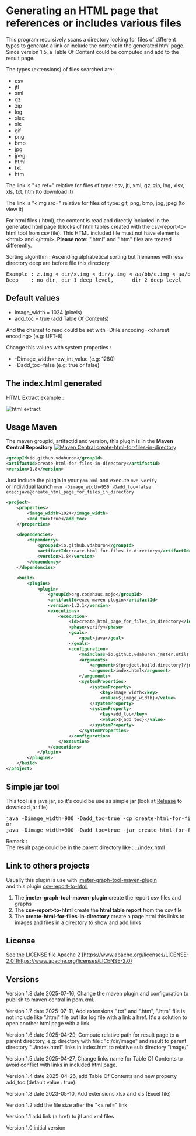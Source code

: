 # Generating an HTML page that references or includes various files
This program recursively scans a directory looking for files of different types to generate a link or include the content in the generated html page.<br/>
Since version 1.5, a Table Of Content could be computed and add to the result page.

The types (extensions) of files searched are:
 * csv
 * jtl
 * xml
 * gz
 * zip
 * log
 * xlsx
 * xls
 * gif
 * png
 * bmp
 * jpg
 * jpeg
 * html
 * txt
 * htm
 
The link is "&lt;a ref=" relative for files of type: csv, jtl, xml, gz, zip, log, xlsx, xls, txt, htm (to download it)

The link is "<img src=" relative for files of type: gif, png, bmp, jpg, jpeg (to view it)

For html files (.html), the content is read and directly included in the generated html page (blocks of html tables created with the csv-report-to-html tool from csv file). This HTML included file must not have elements &lt;html&gt; and &lt;/html&gt;. **Please note:** ".html" and ".htm" files are treated differently.

Sorting algorithm : Ascending alphabetical sorting but filenames with less directory deep are before file this directory
<pre>
Example : z.img < dir/x.img < dir/y.img < aa/bb/c.img < aa/bb/d.img
Deep    : no dir, dir 1 deep level,      dir 2 deep level
</pre>

## Default values 
- image_width = 1024 (pixels)
- add_toc = true (add Table Of Contents)

And the charset to read could be set with -Dfile.encoding=&lt;charset encoding&gt; (e.g: UFT-8)

Change this values with system properties :
- -Dimage_width=new_int_value (e.g: 1280)
- -Dadd_toc=false (e.g: true or false)

## The index.html generated
HTML Extract example :

![html extract](doc/images/html_extract.png)

## Usage Maven

The maven groupId, artifactId and version, this plugin is in the **Maven Central Repository** [![Maven Central create-html-for-files-in-directory](https://maven-badges.herokuapp.com/maven-central/io.github.vdaburon/create-html-for-files-in-directory/badge.svg)](https://maven-badges.herokuapp.com/maven-central/io.github.vdaburon/create-html-for-files-in-directory)

```xml
<groupId>io.github.vdaburon</groupId>
<artifactId>create-html-for-files-in-directory</artifactId>
<version>1.8</version>
```
Just include the plugin in your `pom.xml` and execute `mvn verify` <br>
or individual launch `mvn -Dimage_width=950 -Dadd_toc=false exec:java@create_html_page_for_files_in_directory`

```xml
<project>
    <properties>
        <image_width>1024</image_width>
        <add_toc>true</add_toc>
    </properties>

    <dependencies>
        <dependency>
            <groupId>io.github.vdaburon</groupId>
            <artifactId>create-html-for-files-in-directory</artifactId>
            <version>1.8</version>
        </dependency>
    </dependencies>
    
    <build>
        <plugins>
            <plugin>
                <groupId>org.codehaus.mojo</groupId>
                <artifactId>exec-maven-plugin</artifactId>
                <version>1.2.1</version>
                <executions>
                    <execution>
                        <id>create_html_page_for_files_in_directory</id>
                        <phase>verify</phase>
                        <goals>
                            <goal>java</goal>
                        </goals>
                        <configuration>
                            <mainClass>io.github.vdaburon.jmeter.utils.HtmlGraphVisualizationGenerator</mainClass>
                            <arguments>
                                <argument>${project.build.directory}/jmeter/results</argument>
                                <argument>index.html</argument>
                            </arguments>
                            <systemProperties>
                                <systemProperty>
                                    <key>image_width</key>
                                    <value>${image_width}</value>
                                </systemProperty>
                                <systemProperty>
                                    <key>add_toc</key>
                                    <value>${add_toc}</value>
                                </systemProperty>
                            </systemProperties>
                        </configuration>
                    </execution>
                </executions>
            </plugin>
        </plugins>
    </build>
</project>
```

## Simple jar tool
This tool is a java jar, so it's could be use as simple jar (look at [Release](https://github.com/vdaburon/CreateHtmlForFilesInDirectory/releases) to download jar file)
<pre>
java -Dimage_width=900 -Dadd_toc=true -cp create-html-for-files-in-directory-&lt;version&gt;.jar io.github.vdaburon.jmeter.utils.HtmlGraphVisualizationGenerator jmeter/results index.html
or
java -Dimage_width=900 -Dadd_toc=true -jar create-html-for-files-in-directory-&lt;version&gt;-jar-with-dependencies.jar jmeter/results index.html
</pre>

Remark : <br/>
The result page could be in the parent directory like : ../index.html

## Link to others projects
Usually this plugin is use with [jmeter-graph-tool-maven-plugin](https://github.com/vdaburon/jmeter-graph-tool-maven-plugin)<br>
and this plugin [csv-report-to-html](https://github.com/vdaburon/JMReportCsvToHtml)
1) The **jmeter-graph-tool-maven-plugin** create the report csv files and graphs
2) The **csv-report-to-html** create the **html table report** from the csv file
3) The **create-html-for-files-in-directory** create a page html this links to images and files in a directory to show and add links

## License
See the LICENSE file Apache 2 [https://www.apache.org/licenses/LICENSE-2.0](https://www.apache.org/licenses/LICENSE-2.0)

## Versions
Version 1.8 date 2025-07-16, Change the maven plugin and configuration to publish to maven central in pom.xml.

Version 1.7 date 2025-07-11, Add extensions ".txt" and ".htm", ".htm" file is not include like ".html" file but like log file with a link a href. It's a solution to open another html page with a link.

Version 1.6 date 2025-04-29, Compute relative path for result page to a parent directory, e.g: directory with file : "c:/dir/image" and result to parent directory "../index.html" links in index.html to relative sub directory "image/"

Version 1.5 date 2025-04-27, Change links name for Table Of Contents to avoid conflict with links in included html page.

Version 1.4 date 2025-04-26, add Table Of Contents and new property add_toc (default value : true).

Version 1.3 date 2023-05-10, Add extensions xlsx and xls (Excel file)

Version 1.2 add the file size after the "&lt;a ref=" link

Version 1.1 add link (a href) to jtl and xml files

Version 1.0 initial version

